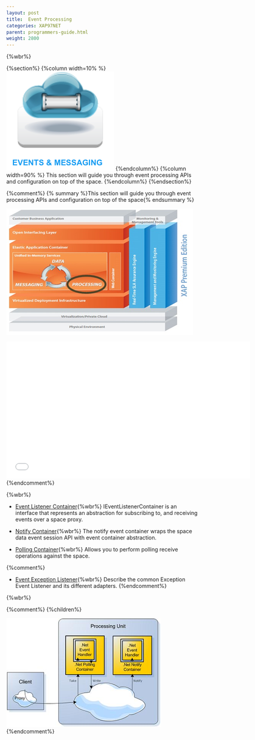```yaml
---
layout: post
title:  Event Processing
categories: XAP97NET
parent: programmers-guide.html
weight: 2800
---
```


{%wbr%}

{%section%}
{%column width=10% %}
![Events-Message.jpg](/attachment_files/subject/Events-Message.png)
{%endcolumn%}
{%column width=90% %}
This section will guide you through event processing APIs and configuration on top of the space.
{%endcolumn%}
{%endsection%}




{%comment%}
{% summary %}This section will guide you through event processing APIs and configuration on top of the space{% endsummary %}

![archi_proce.jpg](/attachment_files/archi_proce.jpg)

<iframe width="640" height="360" src="//www.youtube.com/embed/GwLfDYgl6f8?feature=player_embedded" frameborder="0" allowfullscreen></iframe>
{%endcomment%}


{%wbr%}


- [Event Listener Container](./event-listener-container.html){%wbr%}
IEventListenerContainer is an interface that represents an abstraction for subscribing to, and receiving events over a space proxy.

- [Notify Container](./notify-container.html){%wbr%}
The notify event container wraps the space data event session API with event container abstraction.

- [Polling Container](./polling-container.html){%wbr%}
Allows you to perform polling receive operations against the space.

{%comment%}
- [Event Exception Listener](./event-exception-handler.html){%wbr%}
Describe the common Exception Event Listener and its different adapters.
{%endcomment%}

{%wbr%}



{%comment%}
{%children%}

![Net_polling_notify_cont.jpg](/attachment_files/dotnet/Net_polling_notify_cont.jpg)
{%endcomment%}